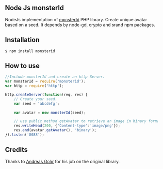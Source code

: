 ## Node Js monsterId

NodeJs implementation of [monsterId](http://www.splitbrain.org/projects/monsterid) PHP library.
Create unique avatar based on a seed.
It depends by node-gd, crypto and srand npm packages.

## Installation

    $ npm install monsterid

## How to use
```js
//Include monsterId and create an http Server.
var monsterId = require('monsterid');
var http = require('http');

http.createServer(function(req, res) {
    // Create your seed. 
    var seed = 'abcdefg';
    
    var avatar = new monsterId(seed);

    // use public method getAvatar to retrieve an image in binary format.
    res.writeHead(200, {'Content-type':'image/png'});
    res.end(avatar.getAvatar(), 'binary');
}).listen('8088');
```
## Credits
Thanks to [Andreas Gohr](http://www.splitbrain.org/personal) for his job on the original library.
